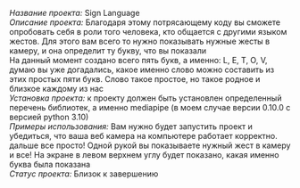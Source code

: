 *Название проекта:* Sign Language<br />
*Описание проекта:* Благодаря этому потрясающему коду вы сможете опробовать себя в роли того человека, кто общается с другими языком жестов. Для этого вам всего то нужно показывать нужные жесты в камеру, и она определит ту букву, что вы показали<br />
На данный момент создано всего пять букв, а именно: L, E, T, O, V, думаю вы уже догадались, какое именно слово можно составить из этих простых пяти букв. Слово такое простое, но такое родное и близкое каждому из нас<br />
*Установка проекта:* к проекту должен быть установлен определенный перечень библиотек, а именно mediapipe (в моем случае версии 0.10.0 с версией python 3.10)<br />
*Примеры использования:* Вам нужно будет запустить проект и убедиться, что ваша веб камера на компьютере работает корректно. дальше все просто! Одной рукой вы показываете нужный жест в камеру и все! На экране в левом верхнем углу будет показано, какая именно буква была показана<br />
*Статус проекта:* Близок к завершению
